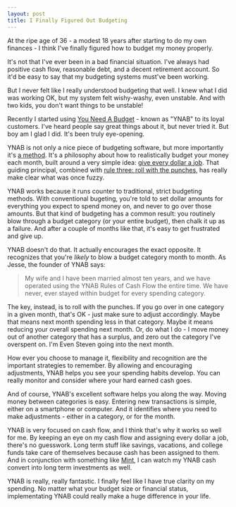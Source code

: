 ```yaml
---
layout: post
title: I Finally Figured Out Budgeting 
---
```

At the ripe age of 36 - a modest 18 years after starting to do my own finances - I think I've finally figured how to budget my money properly.

It's not that I've ever been in a bad financial situation. I've always had positive cash flow, reasonable debt, and a decent retirement account. So it'd be easy to say that my budgeting systems must've been working. 

But I never felt like I really understood budgeting that well. I knew what I did was working OK, but my system felt wishy-washy, even unstable. And with two kids, you don't want things to be unstable!

Recently I started using [You Need A Budget](http://www.youneedabudget.com/) - known as "YNAB" to its loyal customers. I've heard people say great things about it, but never tried it. But boy am I glad I did. It's been truly eye-opening.

YNAB is not only a nice piece of budgeting software, but more importantly it's [a method](http://www.youneedabudget.com/method). It's a philosophy about how to realistically budget your money each month, built around a very simple idea: [give every dollar a job](http://www.youneedabudget.com/method/rule-one). That guiding principal, combined with [rule three: roll with the punches](http://www.youneedabudget.com/method/rule-three), has really make clear what was once fuzzy.

YNAB works because it runs counter to traditional, strict budgeting methods. With conventional bugeting, you're told to set dollar amounts for everything you expect to spend money on, and never to go over those amounts. But that kind of budgeting has a common result: you routinely blow through a budget category (or your entire budget), then chalk it up as a failure. And after a couple of months like that, it's easy to get frustrated and give up.

YNAB doesn't do that. It actually encourages the exact opposite. It recognizes that you're _likely_ to blow a budget category month to month. As Jesse, the founder of YNAB says:

> My wife and I have been married almost ten years, and we have operated using the YNAB Rules of Cash Flow the entire time. We have never, ever stayed within budget for every spending category. 

The key, instead, is to roll with the punches. If you go over in one category in a given month, that's OK - just make sure to adjust accordingly. Maybe that means next month spending less in that category. Maybe it means reducing your overall spending next month. Or, do what I do - I move money out of another category that has a surplus, and zero out the category I've overspent on. I'm Even Steven going into the next month.

How ever you choose to manage it, flexibility and recognition are the important strategies to remember. By allowing and encouraging adjustments, YNAB helps you see your spending habits develop. You can really monitor and consider where your hard earned cash goes.

And of course, YNAB's excellent software helps you along the way. Moving money between categories is easy. Entering new transactions is simple, either on a smartphone or computer. And it identifies where you need to make adjustments - either in a category, or for the month.

YNAB is very focused on cash flow, and I think that's why it works so well for me. By keeping an eye on my cash flow and assigning every dollar a job, there's no guesswork. Long term stuff like savings, vacations, and college funds take care of themselves because cash has been assigned to them. And in conjunction with something like [Mint](https://www.mint.com/), I can watch my YNAB cash convert into long term investments as well.

YNAB is really, really fantastic. I finally feel like I have true clarity on my spending. No matter what your budget size or financial status, implementating YNAB could really make a huge difference in your life.

